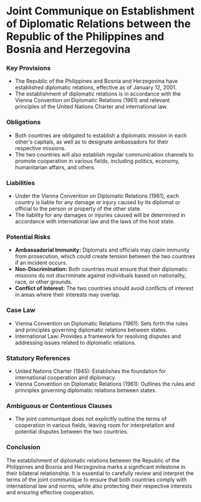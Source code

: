 **Joint Communique on Establishment of Diplomatic Relations between the Republic of the Philippines and Bosnia and Herzegovina**
=============================================

### Key Provisions

*   The Republic of the Philippines and Bosnia and Herzegovina have established diplomatic relations, effective as of January 12, 2001.
*   The establishment of diplomatic relations is in accordance with the Vienna Convention on Diplomatic Relations (1961) and relevant principles of the United Nations Charter and international law.

### Obligations

*   Both countries are obligated to establish a diplomatic mission in each other's capitals, as well as to designate ambassadors for their respective missions.
*   The two countries will also establish regular communication channels to promote cooperation in various fields, including politics, economy, humanitarian affairs, and others.

### Liabilities

*   Under the Vienna Convention on Diplomatic Relations (1961), each country is liable for any damage or injury caused by its diplomat or official to the person or property of the other state.
*   The liability for any damages or injuries caused will be determined in accordance with international law and the laws of the host state.

### Potential Risks

*   **Ambassadorial Immunity:** Diplomats and officials may claim immunity from prosecution, which could create tension between the two countries if an incident occurs.
*   **Non-Discrimination:** Both countries must ensure that their diplomatic missions do not discriminate against individuals based on nationality, race, or other grounds.
*   **Conflict of Interest:** The two countries should avoid conflicts of interest in areas where their interests may overlap.

### Case Law

*   Vienna Convention on Diplomatic Relations (1961): Sets forth the rules and principles governing diplomatic relations between states.
*   International Law: Provides a framework for resolving disputes and addressing issues related to diplomatic relations.

### Statutory References

*   United Nations Charter (1945): Establishes the foundation for international cooperation and diplomacy.
*   Vienna Convention on Diplomatic Relations (1961): Outlines the rules and principles governing diplomatic relations between states.

### Ambiguous or Contentious Clauses

*   The joint communique does not explicitly outline the terms of cooperation in various fields, leaving room for interpretation and potential disputes between the two countries.

### Conclusion

The establishment of diplomatic relations between the Republic of the Philippines and Bosnia and Herzegovina marks a significant milestone in their bilateral relationship. It is essential to carefully review and interpret the terms of the joint communique to ensure that both countries comply with international law and norms, while also protecting their respective interests and ensuring effective cooperation.
